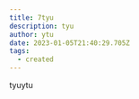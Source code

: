 ```yaml
---
title: 7tyu
description: tyu
author: ytu
date: 2023-01-05T21:40:29.705Z
tags:
  - created
---
```

tyuytu